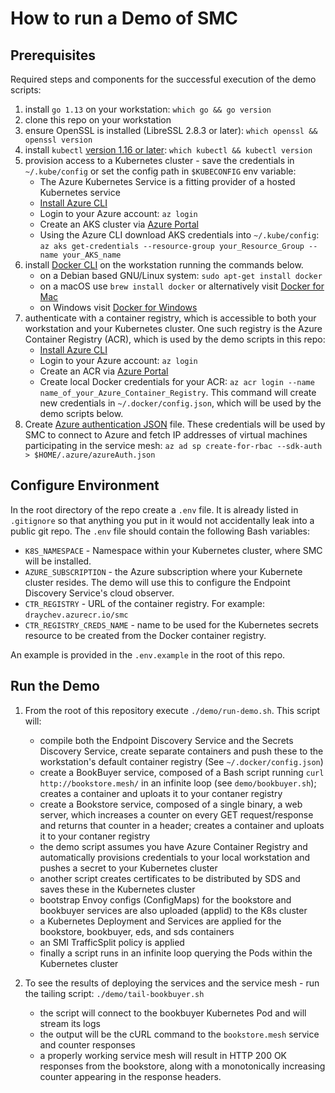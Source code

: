 # How to run a Demo of SMC

## Prerequisites
Required steps and components for the successful execution of the demo scripts:
1. install `go 1.13` on your workstation: `which go && go version`
1. clone this repo on your workstation
1. ensure OpenSSL is installed (LibreSSL 2.8.3 or later): `which openssl && openssl version`
1. install `kubectl` [version 1.16 or later](https://kubernetes.io/docs/tasks/tools/install-kubectl/): `which kubectl && kubectl version`
1. provision access to a Kubernetes cluster - save the credentials in `~/.kube/config` or set the config path in `$KUBECONFIG` env variable:
   - The Azure Kubernetes Service is a fitting provider of a hosted Kubernetes service
   - [Install Azure CLI](https://docs.microsoft.com/en-us/cli/azure/install-azure-cli)
   - Login to your Azure account: `az login`
   - Create an AKS cluster via [Azure Portal](https://portal.azure.com/)
   - Using the Azure CLI download AKS credentials into `~/.kube/config`: `az aks get-credentials --resource-group your_Resource_Group --name your_AKS_name`
1. install [Docker CLI](https://docs.docker.com/v17.12/install/) on the workstation running the commands below.
   - on a Debian based GNU/Linux system: `sudo apt-get install docker`
   - on a macOS use `brew install docker` or alternatively visit [Docker for Mac](https://docs.docker.com/docker-for-mac/install/)
   - on Windows visit [Docker for Windows](https://docs.docker.com/docker-for-windows/install/)
1. authenticate with a container registry, which is accessible to both your workstation and your Kubernetes cluster. One such registry is the Azure Container Registry (ACR), which is used by the demo scripts in this repo:
   - [Install Azure CLI](https://docs.microsoft.com/en-us/cli/azure/install-azure-cli)
   - Login to your Azure account: `az login`
   - Create an ACR via [Azure Portal](https://portal.azure.com/)
   - Create local Docker credentials for your ACR: `az acr login --name name_of_your_Azure_Container_Registry`. This command will create new credentials in `~/.docker/config.json`, which will be used by the demo scripts below.
1. Create [Azure authentication JSON](https://docs.microsoft.com/en-us/dotnet/api/overview/azure/containerinstance?view=azure-dotnet#authentication) file. These credentials will be used by SMC to connect to Azure and fetch IP addresses of virtual machines participating in the service mesh: `az ad sp create-for-rbac --sdk-auth > $HOME/.azure/azureAuth.json`

## Configure Environment
In the root directory of the repo create a `.env` file. It is already listed in `.gitignore` so that anything you put in it would not accidentally leak into a public git repo. The `.env` file should contain the following Bash variables:
   - `K8S_NAMESPACE` - Namespace within your Kubernetes cluster, where SMC will be installed.
   - `AZURE_SUBSCRIPTION` - the Azure subscription where your Kubernete cluster resides. The demo will use this to configure the Endpoint Discovery Service's cloud observer.
   - `CTR_REGISTRY` - URL of the container registry. For example: `draychev.azurecr.io/smc`
   - `CTR_REGISTRY_CREDS_NAME` - name to be used for the Kubernetes secrets resource to be created from the Docker container registry.

An example is provided in the `.env.example` in the root of this repo.

## Run the Demo
1. From the root of this repository execute `./demo/run-demo.sh`. This script will:
   - compile both the Endpoint Discovery Service and the Secrets Discovery Service, create separate containers and push these to the workstation's default container registry (See `~/.docker/config.json`)
   - create a BookBuyer service, composed of a Bash script running `curl http://bookstore.mesh/` in an infinite loop (see `demo/bookbuyer.sh`); creates a container and uploats it to your contaner registry
   - create a Bookstore service, composed of a single binary, a web server, which increases a counter on every GET request/response and returns that counter in a header; creates a container and uploats it to your contaner registry
   - the demo script assumes you have Azure Container Registry and automatically provisions credentials to your local workstation and pushes a secret to your Kubernetes cluster
   - another script creates certificates to be distributed by SDS and saves these in the Kubernetes cluster
   - bootstrap Envoy configs (ConfigMaps) for the bookstore and bookbuyer services are also uploaded (applid) to the K8s cluster
   - a Kubernetes Deployment and Services are applied for the bookstore, bookbuyer, eds, and sds containers
   - an SMI TrafficSplit policy is applied
   - finally a script runs in an infinite loop querying the Pods within the Kubernetes cluster

1. To see the results of deploying the services and the service mesh - run the tailing script: `./demo/tail-bookbuyer.sh`
   - the script will connect to the bookbuyer Kubernetes Pod and will stream its logs
   - the output will be the cURL command to the `bookstore.mesh` service and counter responses
   - a properly working service mesh will result in HTTP 200 OK responses from the bookstore, along with a monotonically increasing counter appearing in the response headers.
